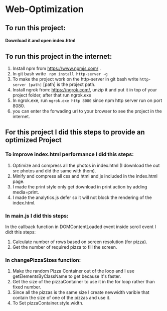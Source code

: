 # Web-Optimization

## To run this project:

#### Download it and open index.html

## To run this project in the internet:

1. Install npm from https://www.npmjs.com/ .
2. In git bash write  ``` npm install http-server -g```
3. To make the project work on the http-server in git bash write ``` http-server [path] ``` [path] is the project path.
4. Install ngrok from: https://ngrok.com/, unzip it and put it in top of your project folder, after that run ngrok.exe  
5. In ngrok.exe, run ```ngrok.exe http 8080```  since npm http server run on port 8080.
6. you can enter the forwading url to your browser to see the project in the internet.


## For this project I did this steps to provide an optimized Project

### To improve index.html performance I did this steps:  
1. Optimize and compress all the photos in index.html (I download the out src photos and did the same with them).
2. Minify and  compress all css and html and js included in the index.html page.
3. I made the print style only get download in print action by adding media=print.
4. I made the analytics.js defer so it will not block the rendering of the index.html.

### In main.js I did this steps:
In the callback function in DOMContentLoaded event inside scroll event I didt this steps:
1. Calculate number of rows based on screen resolution (for pizza).
2. Get the number of required pizza to fill the screen.

### In changePizzaSizes function:
1. Make  the random Pizza Container out of the loop and I use getElementsByClassName to get because it's faster.
2. Get the size of the pizzaContainer to use it in the for loop rather than fixed number.
3. Since all the pizzas is the same size I create newwidth varible that contain the size of one of the pizzas and use it.
4. To Set pizzaContainer.style.width.
